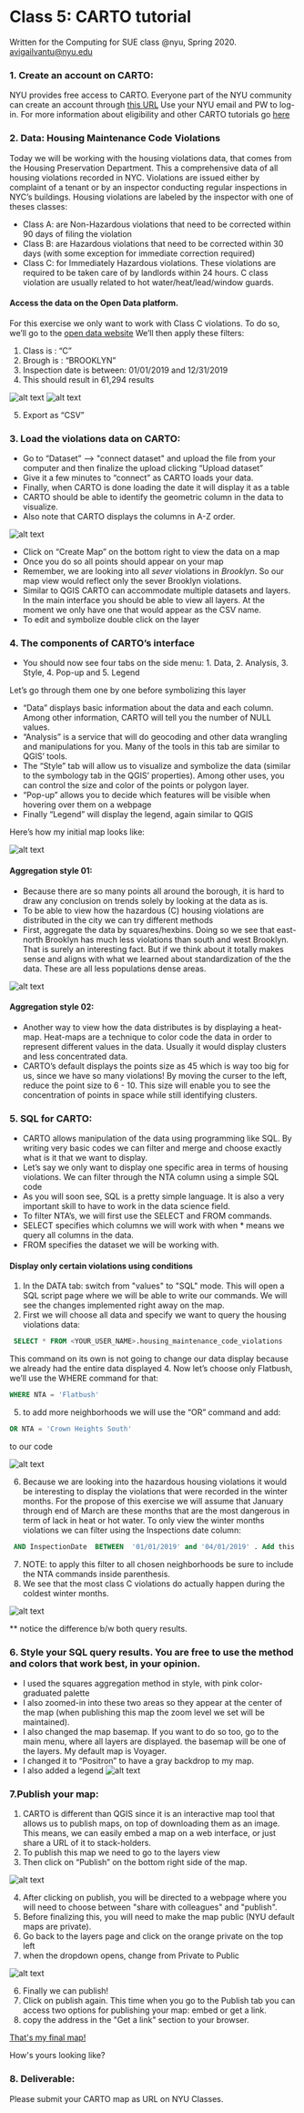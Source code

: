 # Class 5: CARTO tutorial

Written for the Computing for SUE class @nyu, Spring 2020.
avigailvantu@nyu.edu

### 1. Create an account on CARTO:
NYU provides free access to CARTO. Everyone part of the NYU community can create an account through [this URL](https://nyu.carto.com/signup) Use your NYU email and PW to log-in. For more information about eligibility and other CARTO tutorials go [here](https://www.nyu.edu/life/information-technology/getting-started/software/carto.html)

### 2. Data: Housing Maintenance Code Violations
Today we will be working with the housing violations data, that comes from the Housing Preservation Department. This a comprehensive data of all housing violations recorded in NYC. Violations are issued either by complaint of a tenant or by an inspector conducting regular inspections in NYC’s buildings. Housing violations are labeled by the inspector with one of theses classes:
- Class A: are Non-Hazardous violations that need to be corrected within 90 days of filing the violation
- Class B: are Hazardous violations that need to be corrected within 30 days (with some exception for immediate correction required)
- Class C: for Immediately Hazardous violations. These violations are required to be taken care of by landlords within 24 hours. C class violation are usually related to hot water/heat/lead/window guards.

#### Access the data on the Open Data platform.

For this exercise we only want to work with Class C violations. To do so, we’ll go to the [open data website](https://data.cityofnewyork.us/Housing-Development/Housing-Maintenance-Code-Violations/wvxf-dwi5/data)
We’ll then apply these filters:

1. Class is : “C”
2. Brough is : “BROOKLYN”
3. Inspection date is between: 01/01/2019 and 12/31/2019
4. This should result in 61,294 results

  ![alt text](https://github.com/avigailvantu/c4sue/blob/master/tutorials/Class_5/CARTO/filter1.png)
  ![alt text](https://github.com/avigailvantu/c4sue/blob/master/tutorials/Class_5/CARTO/filter2.png)

5.  Export as “CSV”

### 3. Load the violations data on CARTO:    
- Go to “Dataset” —> "connect dataset" and upload the file from your computer and then finalize the upload clicking “Upload dataset”
- Give it a few minutes to “connect” as CARTO loads your data.
- Finally, when CARTO is done loading the date it will display it as a table
- CARTO should be able to identify the geometric column in the data to visualize.
- Also note that CARTO displays the columns in A-Z order.

![alt text](https://github.com/avigailvantu/c4sue/blob/master/tutorials/Class_5/CARTO/carto_data.png)

- Click on “Create Map” on the bottom right to view the data on a map
- Once you do so all points should appear on your map
- Remember, we are looking into all *sever* violations in *Brooklyn*. So our map view would reflect only the sever Brooklyn violations.
- Similar to QGIS CARTO can accommodate multiple datasets and layers. In the main interface you should be able to view all layers. At the moment we only have one that would appear as the CSV name.
- To edit and symbolize double click on the layer

### 4. The components of CARTO’s interface

- You should now see four tabs on the side menu: 1. Data, 2. Analysis, 3. Style, 4. Pop-up and  5. Legend

Let’s go through them one by one before symbolizing this layer
  *  “Data” displays basic information about the data and each column. Among other information, CARTO will tell you the number of NULL values.
  * “Analysis” is a service that will do geocoding and other data wrangling and manipulations for you. Many of the tools in this tab are similar to QGIS’ tools.
  * The “Style” tab will allow us to visualize and symbolize the data (similar to the symbology tab in the QGIS’ properties). Among other uses, you can control the size and color of the points or polygon layer.
  * “Pop-up” allows you to decide which features will be visible when hovering over them on a webpage
  * Finally “Legend” will display the legend, again similar to QGIS  

Here’s how my initial map looks like:

![alt text](https://github.com/avigailvantu/c4sue/blob/master/tutorials/Class_5/CARTO/initialmap.png)

#### Aggregation style 01:
  * Because there are so many points all around the borough, it is hard to draw any conclusion on trends solely by looking at the data as is.
  * To be able to view how the hazardous (C) housing violations are distributed in the city we can try different methods
  * First, aggregate the data by squares/hexbins. Doing so we see that east-north Brooklyn has much less violations than south and west Brooklyn. That is surely an interesting fact. But if we think about it totally makes sense and aligns with what we learned about standardization of the the data. These are all less populations dense areas.

![alt text](https://github.com/avigailvantu/c4sue/blob/master/tutorials/Class_5/CARTO/squares_agg.png)

#### Aggregation style 02:
  * Another way to view how the data distributes is by displaying a heat-map. Heat-maps are a technique to color code the data in order to represent different values in the data. Usually it would display clusters and less concentrated data.
  * CARTO’s default displays the points size as 45 which is way too big for us, since we have so many violations! By moving the curser to the left, reduce the point size to 6 - 10. This size will enable you to see the concentration of points in space while still identifying clusters.

### 5. SQL for CARTO:
- CARTO allows manipulation of the data using programming like SQL. By writing very basic codes we can filter and merge and choose exactly what is it that we want to display.  
- Let’s say we only want to display one specific area in terms of housing violations. We can filter through the NTA column using a simple SQL code
- As you will soon see, SQL is a pretty simple language. It is also a very important skill to have to work in the data science field.
- To filter NTA’s, we will first use the SELECT and FROM commands.
- SELECT specifies which columns we will work with when * means we query all columns in the data.
- FROM specifies the dataset we will be working with.


#### Display only certain violations using conditions
1. In the DATA tab: switch from "values" to "SQL" mode. This will open a SQL script page where we will be able to write our commands. We will see the changes implemented right away on the map.
3. First we will choose all data and specify we want to query the housing violations data:

```sql
 SELECT * FROM <YOUR_USER_NAME>.housing_maintenance_code_violations
```


This command on its own is not going to change our data display because we already had the entire 			data displayed
4. Now let’s choose only Flatbush, we’ll use the WHERE command for that:

``` sql
WHERE NTA = 'Flatbush'
```
5. to add more neighborhoods we will use the “OR” command and add:

```SQL
OR NTA = 'Crown Heights South'
```
to our code

![alt text](https://github.com/avigailvantu/c4sue/blob/master/tutorials/Class_5/CARTO/wintertime.png)

6. Because we are looking into the hazardous housing violations it would be interesting to display the violations that were recorded in the winter months. For the propose of this exercise we will assume that January through end of March are these months that are the most dangerous in term of lack in heat or hot water. To only view the winter months violations we can filter using the Inspections date column:

```SQL
 AND InspectionDate  BETWEEN  '01/01/2019' and '04/01/2019' . Add this command to your SQL script: AND InspectionDate  BETWEEN  '01/01/2019' and '04/01/2019'
 ```

7. NOTE: to apply this filter to all chosen neighborhoods be sure to include the NTA commands inside parenthesis.
8. We see that the most class C violations do actually happen during the coldest winter months.

![alt text](/wintertime.png)

** notice the difference b/w both query results.

### 6. Style your SQL query results. You are free to use the method and colors that work best, in your opinion.

  - I used the squares aggregation method in style, with pink color-graduated palette
  -  I also zoomed-in into these two areas so they appear at the center of the map (when publishing this map the zoom level we set will be maintained).
  - I also changed the map basemap. If you want to do so too, go to the main menu, where all layers are displayed. the basemap will be one of the layers. My default map is Voyager.
  - I changed it to “Positron” to have a gray backdrop to my map.
  - I also added a legend
![alt text](https://github.com/avigailvantu/c4sue/blob/master/tutorials/Class_5/CARTO/mapfinal.png)

### 7.Publish your map:
  1. CARTO is different than QGIS since it is an interactive map tool that allows us to publish maps, on top of downloading them as an image. This means, we can easily embed a map on a web interface, or just share a URL of it to stack-holders.
  2. To publish this map we need to go to the layers view
  3. Then click on “Publish” on the bottom right side of the map.

![alt text](https://github.com/avigailvantu/c4sue/blob/master/tutorials/Class_5/CARTO/publish.png)

  4. After clicking on publish, you will be directed to a webpage where you will need to choose between "share with colleagues" and "publish".
  5. Before finalizing this, you will need to make the map public (NYU default maps are private).
  6. Go back to the layers page and click on the orange private on the top left
  7. when the dropdown opens, change from Private to Public

  ![alt text](https://github.com/avigailvantu/c4sue/blob/master/tutorials/Class_5/CARTO/private_public.png)

  6. Finally we can publish!
  7. Click on publish again. This time when you go to the Publish tab you can access two options for publishing your map: embed or get a link.
  8. copy the address in the "Get a link" section to your browser.



[That's my final map!]( https://nyu.carto.com/u/avigailvantu/builder/b9a5d8cf-70c3-40bd-8fff-a6974964c089/embed?state=%7B%22map%22%3A%7B%22ne%22%3A%5B40.591665655665636%2C-74.07051086425783%5D%2C%22sw%22%3A%5B40.69235321394895%2C-73.83567810058595%5D%2C%22center%22%3A%5B40.642028420083335%2C-73.95309448242189%5D%2C%22zoom%22%3A13%7D%7D)

How's yours looking like?

### 8. Deliverable:
Please submit your CARTO map as URL on NYU Classes.
